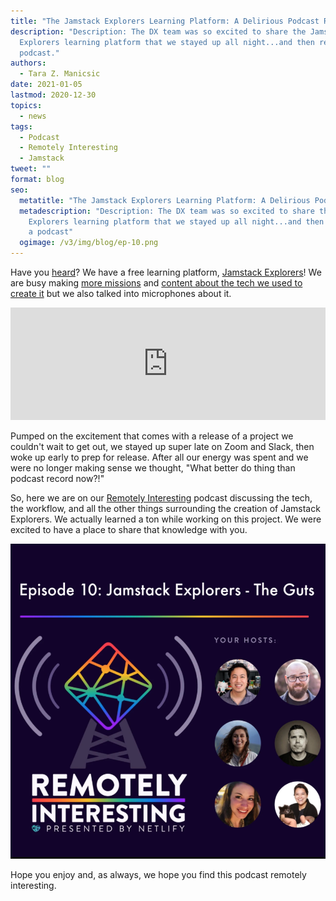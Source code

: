 ```yaml
---
title: "The Jamstack Explorers Learning Platform: A Delirious Podcast Retro"
description: "Description: The DX team was so excited to share the Jamstack
  Explorers learning platform that we stayed up all night...and then recorded a
  podcast."
authors:
  - Tara Z. Manicsic
date: 2021-01-05
lastmod: 2020-12-30
topics:
  - news
tags:
  - Podcast
  - Remotely Interesting
  - Jamstack
tweet: ""
format: blog
seo:
  metatitle: "The Jamstack Explorers Learning Platform: A Delirious Podcast Retro"
  metadescription: "Description: The DX team was so excited to share the Jamstack
    Explorers learning platform that we stayed up all night...and then recorded
    a podcast"
  ogimage: /v3/img/blog/ep-10.png
---
```

Have you [heard](https://www.netlify.com/blog/2020/11/18/introducing-jamstack-explorers-get-started-and-learn-with-netlify/?utm_source=blog&utm_medium=ri-ep-10-tzm&utm_campaign=devex)? We have a free learning platform, [Jamstack Explorers](https://explorers.netlify.com/?utm_source=blog&utm_medium=ri-ep-10-tzm&utm_campaign=devex)! We are busy making [more missions](https://explorers.netlify.com/missions?utm_source=blog&utm_medium=ri-ep-10-tzm&utm_campaign=devex) and [content about the tech we used to create it](https://www.netlify.com/blog/2020/12/16/how-jamstack-explorers-was-made-next.js-netlify-sanity.io-cloundinary-serverless-functions-and-more/?utm_source=blog&utm_medium=ri-ep-10-tzm&utm_campaign=devex) but we also talked into microphones about it.

<iframe width="100%" height="180" frameborder="no" scrolling="no" seamless src="https://share.transistor.fm/e/20b2380c/dark"></iframe>

Pumped on the excitement that comes with a release of a project we couldn't wait to get out, we stayed up super late on Zoom and Slack, then woke up early to prep for release. After all our energy was spent and we were no longer making sense we thought, "What better do thing than podcast record now?!"

So, here we are on our [Remotely Interesting](https://remotelyinteresting.netlify.com/?utm_source=blog&utm_medium=ri-ep-10-tzm&utm_campaign=devex) podcast discussing the tech, the workflow, and all the other things surrounding the creation of Jamstack Explorers. We actually learned a ton while working on this project. We were excited to have a place to share that knowledge with you.

![episode image jamstack explorers the guts](/v3/img/blog/ep-10.png "Episode 10 with Ben Hong, Jason Lengstorf, Cassidy WIlliams, Phil Hawksworth, Sarah Drasner, and Tara Z. Manicsic")

Hope you enjoy and, as always, we hope you find this podcast remotely interesting.